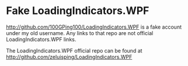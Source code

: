 # Fake LoadingIndicators.WPF
http://github.com/100GPing100/LoadingIndicators.WPF is a fake account under my old username. Any links to that repo are not official LoadingIndicators.WPF links.


The LoadingIndicators.WPF official repo can be found at http://github.com/zeluisping/LoadingIndicators.WPF
